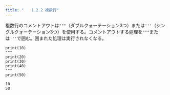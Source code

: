 ```yaml
---
title: "　　1.2.2 複数行"
---
```


複数行のコメントアウトは`"""`（ダブルクォーテーション3つ）または`'''`（シングルクォーテーション3つ）を使用する。コメントアウトする処理を`"""`または`'''`で囲む。囲まれた処理は実行されなくなる。

```python:サンプルコード
print(10)
"""
print(20)
print(30)
print(40)
"""
print(50)
```

```text:実行結果
10
50
```